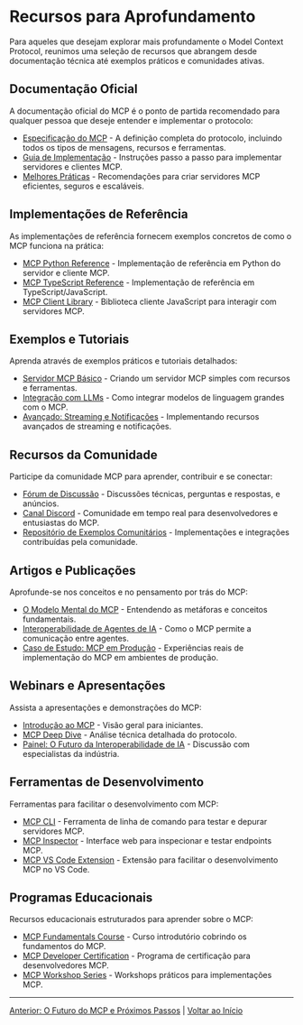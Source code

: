 # Recursos para Aprofundamento

Para aqueles que desejam explorar mais profundamente o Model Context Protocol, reunimos uma seleção de recursos que abrangem desde documentação técnica até exemplos práticos e comunidades ativas.

## Documentação Oficial

A documentação oficial do MCP é o ponto de partida recomendado para qualquer pessoa que deseje entender e implementar o protocolo:

- [Especificação do MCP](https://modelcontextprotocol.ai/docs/specification/) - A definição completa do protocolo, incluindo todos os tipos de mensagens, recursos e ferramentas.
- [Guia de Implementação](https://modelcontextprotocol.ai/docs/implementation/) - Instruções passo a passo para implementar servidores e clientes MCP.
- [Melhores Práticas](https://modelcontextprotocol.ai/docs/best-practices/) - Recomendações para criar servidores MCP eficientes, seguros e escaláveis.

## Implementações de Referência

As implementações de referência fornecem exemplos concretos de como o MCP funciona na prática:

- [MCP Python Reference](https://github.com/model-context-protocol/mcp-python) - Implementação de referência em Python do servidor e cliente MCP.
- [MCP TypeScript Reference](https://github.com/model-context-protocol/mcp-typescript) - Implementação de referência em TypeScript/JavaScript.
- [MCP Client Library](https://github.com/model-context-protocol/mcp-client-js) - Biblioteca cliente JavaScript para interagir com servidores MCP.

## Exemplos e Tutoriais

Aprenda através de exemplos práticos e tutoriais detalhados:

- [Servidor MCP Básico](https://modelcontextprotocol.ai/examples/basic-server/) - Criando um servidor MCP simples com recursos e ferramentas.
- [Integração com LLMs](https://modelcontextprotocol.ai/examples/llm-integration/) - Como integrar modelos de linguagem grandes com o MCP.
- [Avançado: Streaming e Notificações](https://modelcontextprotocol.ai/examples/streaming/) - Implementando recursos avançados de streaming e notificações.

## Recursos da Comunidade

Participe da comunidade MCP para aprender, contribuir e se conectar:

- [Fórum de Discussão](https://discuss.modelcontextprotocol.ai/) - Discussões técnicas, perguntas e respostas, e anúncios.
- [Canal Discord](https://discord.gg/mcp-community) - Comunidade em tempo real para desenvolvedores e entusiastas do MCP.
- [Repositório de Exemplos Comunitários](https://github.com/model-context-protocol/community-examples) - Implementações e integrações contribuídas pela comunidade.

## Artigos e Publicações

Aprofunde-se nos conceitos e no pensamento por trás do MCP:

- [O Modelo Mental do MCP](https://modelcontextprotocol.ai/blog/mcp-mental-model/) - Entendendo as metáforas e conceitos fundamentais.
- [Interoperabilidade de Agentes de IA](https://modelcontextprotocol.ai/blog/ai-agent-interoperability/) - Como o MCP permite a comunicação entre agentes.
- [Caso de Estudo: MCP em Produção](https://modelcontextprotocol.ai/blog/mcp-in-production/) - Experiências reais de implementação do MCP em ambientes de produção.

## Webinars e Apresentações

Assista a apresentações e demonstrações do MCP:

- [Introdução ao MCP](https://www.youtube.com/watch?v=mcp-intro) - Visão geral para iniciantes.
- [MCP Deep Dive](https://www.youtube.com/watch?v=mcp-deep-dive) - Análise técnica detalhada do protocolo.
- [Painel: O Futuro da Interoperabilidade de IA](https://www.youtube.com/watch?v=mcp-future-panel) - Discussão com especialistas da indústria.

## Ferramentas de Desenvolvimento

Ferramentas para facilitar o desenvolvimento com MCP:

- [MCP CLI](https://github.com/model-context-protocol/mcp-cli) - Ferramenta de linha de comando para testar e depurar servidores MCP.
- [MCP Inspector](https://mcp-inspector.netlify.app/) - Interface web para inspecionar e testar endpoints MCP.
- [MCP VS Code Extension](https://marketplace.visualstudio.com/items?itemName=mcp-team.mcp-tools) - Extensão para facilitar o desenvolvimento MCP no VS Code.

## Programas Educacionais

Recursos educacionais estruturados para aprender sobre o MCP:

- [MCP Fundamentals Course](https://modelcontextprotocol.ai/learn/fundamentals/) - Curso introdutório cobrindo os fundamentos do MCP.
- [MCP Developer Certification](https://modelcontextprotocol.ai/certification/) - Programa de certificação para desenvolvedores MCP.
- [MCP Workshop Series](https://modelcontextprotocol.ai/workshops/) - Workshops práticos para implementações MCP.

---

[Anterior: O Futuro do MCP e Próximos Passos](08-futuro-mcp.md) | [Voltar ao Início](00-mcp-introducao.md) 